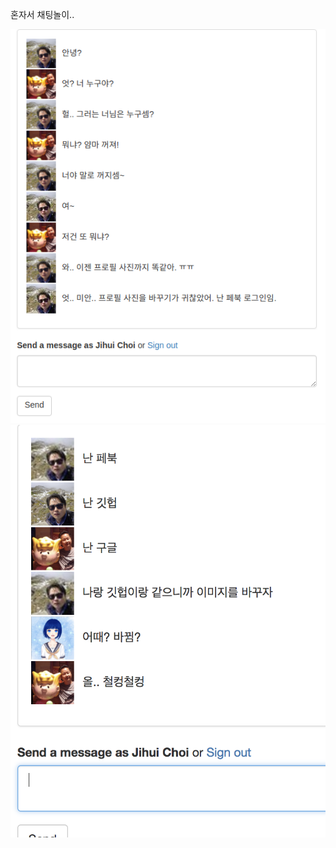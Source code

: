 혼자서 채팅놀이..

![Alt 채팅앱 화면, ch3 진행중](./screenshots/ch3.png "채팅앱 화면, ch3 진행중")
![Alt 채팅앱 화면, ch3 완료](./screenshots/ch3-2.png "채팅앱 화면, ch3 완료")